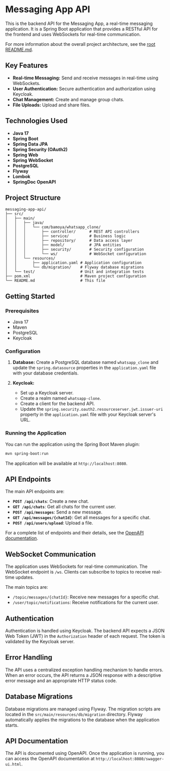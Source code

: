 # Messaging App API

This is the backend API for the Messaging App, a real-time messaging application. It is a Spring Boot application that provides a RESTful API for the frontend and uses WebSockets for real-time communication.

For more information about the overall project architecture, see the [root README.md](../../README.md).

## Key Features

*   **Real-time Messaging:** Send and receive messages in real-time using WebSockets.
*   **User Authentication:** Secure authentication and authorization using Keycloak.
*   **Chat Management:** Create and manage group chats.
*   **File Uploads:** Upload and share files.

## Technologies Used

*   **Java 17**
*   **Spring Boot**
*   **Spring Data JPA**
*   **Spring Security (OAuth2)**
*   **Spring Web**
*   **Spring WebSocket**
*   **PostgreSQL**
*   **Flyway**
*   **Lombok**
*   **SpringDoc OpenAPI**

## Project Structure

```
messaging-app-api/
├── src/
│   ├── main/
│   │   ├── java/
│   │   │   └── com/bamoya/whatsapp_clone/
│   │   │       ├── controller/      # REST API controllers
│   │   │       ├── service/         # Business logic
│   │   │       ├── repository/      # Data access layer
│   │   │       ├── model/           # JPA entities
│   │   │       ├── security/        # Security configuration
│   │   │       └── ws/              # WebSocket configuration
│   │   └── resources/
│   │       ├── application.yaml # Application configuration
│   │       └── db/migration/    # Flyway database migrations
│   └── test/                    # Unit and integration tests
├── pom.xml                      # Maven project configuration
└── README.md                    # This file
```

## Getting Started

### Prerequisites

*   Java 17
*   Maven
*   PostgreSQL
*   Keycloak

### Configuration

1.  **Database:** Create a PostgreSQL database named `whatsapp_clone` and update the `spring.datasource` properties in the `application.yaml` file with your database credentials.

2.  **Keycloak:**
    *   Set up a Keycloak server.
    *   Create a realm named `whatsapp-clone`.
    *   Create a client for the backend API.
    *   Update the `spring.security.oauth2.resourceserver.jwt.issuer-uri` property in the `application.yaml` file with your Keycloak server's URL.

### Running the Application

You can run the application using the Spring Boot Maven plugin:

```bash
mvn spring-boot:run
```

The application will be available at `http://localhost:8080`.

## API Endpoints

The main API endpoints are:

*   **`POST /api/chats`**: Create a new chat.
*   **`GET /api/chats`**: Get all chats for the current user.
*   **`POST /api/messages`**: Send a new message.
*   **`GET /api/messages/{chatId}`**: Get all messages for a specific chat.
*   **`POST /api/users/upload`**: Upload a file.

For a complete list of endpoints and their details, see the [OpenAPI documentation](#api-documentation).

## WebSocket Communication

The application uses WebSockets for real-time communication. The WebSocket endpoint is `/ws`. Clients can subscribe to topics to receive real-time updates.

The main topics are:

*   `/topic/messages/{chatId}`: Receive new messages for a specific chat.
*   `/user/topic/notifications`: Receive notifications for the current user.

## Authentication

Authentication is handled using Keycloak. The backend API expects a JSON Web Token (JWT) in the `Authorization` header of each request. The token is validated by the Keycloak server.

## Error Handling

The API uses a centralized exception handling mechanism to handle errors. When an error occurs, the API returns a JSON response with a descriptive error message and an appropriate HTTP status code.

## Database Migrations

Database migrations are managed using Flyway. The migration scripts are located in the `src/main/resources/db/migration` directory. Flyway automatically applies the migrations to the database when the application starts.

## API Documentation

The API is documented using OpenAPI. Once the application is running, you can access the OpenAPI documentation at `http://localhost:8080/swagger-ui.html`.
